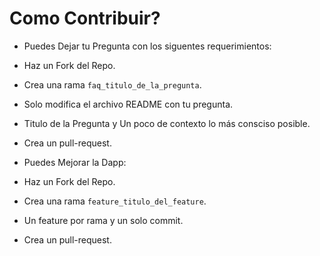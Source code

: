 
# Como Contribuir?

* Puedes Dejar tu Pregunta con los siguentes requerimientos:
 * Haz un Fork del Repo.
 * Crea una rama `faq_titulo_de_la_pregunta`.
 * Solo modifica el archivo README con tu pregunta.
 * Titulo de la Pregunta y Un poco de contexto lo más consciso posible.
 * Crea un pull-request.

* Puedes Mejorar la Dapp:
* Haz un Fork del Repo.
 * Crea una rama `feature_titulo_del_feature`.
 * Un feature por rama y un solo commit.
 * Crea un pull-request.